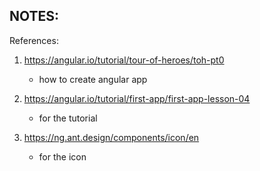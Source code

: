 ## NOTES:

References:

1. https://angular.io/tutorial/tour-of-heroes/toh-pt0

   - how to create angular app

2. https://angular.io/tutorial/first-app/first-app-lesson-04

   - for the tutorial

3. https://ng.ant.design/components/icon/en

   - for the icon
